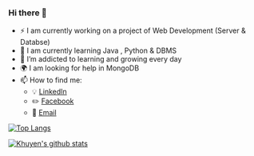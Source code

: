 ### Hi there 👋
- :zap: I am currently working on a project of Web Development (Server & Databse)
 - :dash: I am currently learning Java , Python & DBMS
- 🌱 I’m addicted to learning and growing every day
- :earth_africa: I am looking for help in MongoDB
- 📫 How to find me: 
  - :bulb: [LinkedIn](https://www.linkedin.com/in/priyanshu-raj-peter-b3547b1b1)
  - :pencil2: [Facebook](https://www.facebook.com/priyanshuraj.peter)
  - :office: [Email](mailto:priyanshurajpeter@yahoo.com)
  
  
 [![Top Langs](https://github-readme-stats.vercel.app/api/top-langs/?username=priyanshurajpeter)](https://github.com/anuraghazra/github-readme-stats)
 
 
 [![Khuyen's github stats](https://github-readme-stats.vercel.app/api?username=priyanshu&count_private=true&show_icons=true&theme=radical&hide_rank=false)](https://github.com/anuraghazra/github-readme-stats)
